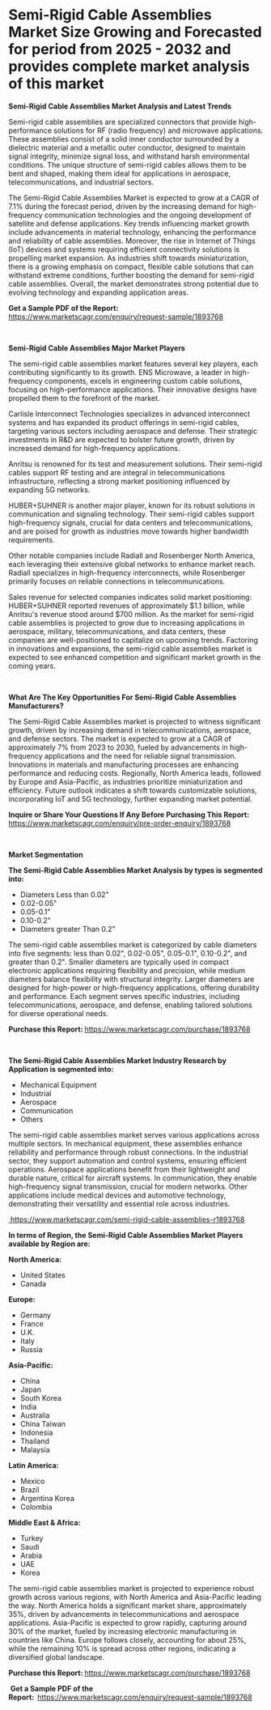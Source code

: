 <p><h1>Semi-Rigid Cable Assemblies Market Size Growing and Forecasted for period from 2025 - 2032 and provides complete market analysis of this market</h1></p><p><strong>Semi-Rigid Cable Assemblies Market Analysis and Latest Trends</strong></p>
<p><p>Semi-rigid cable assemblies are specialized connectors that provide high-performance solutions for RF (radio frequency) and microwave applications. These assemblies consist of a solid inner conductor surrounded by a dielectric material and a metallic outer conductor, designed to maintain signal integrity, minimize signal loss, and withstand harsh environmental conditions. The unique structure of semi-rigid cables allows them to be bent and shaped, making them ideal for applications in aerospace, telecommunications, and industrial sectors.</p><p>The Semi-Rigid Cable Assemblies Market is expected to grow at a CAGR of 7.1% during the forecast period, driven by the increasing demand for high-frequency communication technologies and the ongoing development of satellite and defense applications. Key trends influencing market growth include advancements in material technology, enhancing the performance and reliability of cable assemblies. Moreover, the rise in Internet of Things (IoT) devices and systems requiring efficient connectivity solutions is propelling market expansion. As industries shift towards miniaturization, there is a growing emphasis on compact, flexible cable solutions that can withstand extreme conditions, further boosting the demand for semi-rigid cable assemblies. Overall, the market demonstrates strong potential due to evolving technology and expanding application areas.</p></p>
<p><strong>Get a Sample PDF of the Report:&nbsp;</strong> <a href="https://www.marketscagr.com/enquiry/request-sample/1893768?utm_campaign=3498&utm_medium=2&utm_source=Github&utm_content=ia&utm_term=12042025&utm_id=semi-rigid-cable-assemblies">https://www.marketscagr.com/enquiry/request-sample/1893768</a></p>
<p>&nbsp;</p>
<p><strong>Semi-Rigid Cable Assemblies Major Market Players</strong></p>
<p><p>The semi-rigid cable assemblies market features several key players, each contributing significantly to its growth. ENS Microwave, a leader in high-frequency components, excels in engineering custom cable solutions, focusing on high-performance applications. Their innovative designs have propelled them to the forefront of the market.</p><p>Carlisle Interconnect Technologies specializes in advanced interconnect systems and has expanded its product offerings in semi-rigid cables, targeting various sectors including aerospace and defense. Their strategic investments in R&D are expected to bolster future growth, driven by increased demand for high-frequency applications.</p><p>Anritsu is renowned for its test and measurement solutions. Their semi-rigid cables support RF testing and are integral in telecommunications infrastructure, reflecting a strong market positioning influenced by expanding 5G networks.</p><p>HUBER+SUHNER is another major player, known for its robust solutions in communication and signaling technology. Their semi-rigid cables support high-frequency signals, crucial for data centers and telecommunications, and are poised for growth as industries move towards higher bandwidth requirements.</p><p>Other notable companies include Radiall and Rosenberger North America, each leveraging their extensive global networks to enhance market reach. Radiall specializes in high-frequency interconnects, while Rosenberger primarily focuses on reliable connections in telecommunications.</p><p>Sales revenue for selected companies indicates solid market positioning: HUBER+SUHNER reported revenues of approximately $1.1 billion, while Anritsu's revenue stood around $700 million. As the market for semi-rigid cable assemblies is projected to grow due to increasing applications in aerospace, military, telecommunications, and data centers, these companies are well-positioned to capitalize on upcoming trends. Factoring in innovations and expansions, the semi-rigid cable assemblies market is expected to see enhanced competition and significant market growth in the coming years.</p></p>
<p>&nbsp;</p>
<p><strong>What Are The Key Opportunities For Semi-Rigid Cable Assemblies Manufacturers?</strong></p>
<p><p>The Semi-Rigid Cable Assemblies market is projected to witness significant growth, driven by increasing demand in telecommunications, aerospace, and defense sectors. The market is expected to grow at a CAGR of approximately 7% from 2023 to 2030, fueled by advancements in high-frequency applications and the need for reliable signal transmission. Innovations in materials and manufacturing processes are enhancing performance and reducing costs. Regionally, North America leads, followed by Europe and Asia-Pacific, as industries prioritize miniaturization and efficiency. Future outlook indicates a shift towards customizable solutions, incorporating IoT and 5G technology, further expanding market potential.</p></p>
<p><strong>Inquire or Share Your Questions If Any Before Purchasing This Report:</strong> <a href="https://www.marketscagr.com/enquiry/pre-order-enquiry/1893768?utm_campaign=3498&utm_medium=2&utm_source=Github&utm_content=ia&utm_term=12042025&utm_id=semi-rigid-cable-assemblies">https://www.marketscagr.com/enquiry/pre-order-enquiry/1893768</a></p>
<p>&nbsp;</p>
<p><strong>Market Segmentation</strong></p>
<p><strong>The Semi-Rigid Cable Assemblies Market Analysis by types is segmented into:</strong></p>
<p><ul><li>Diameters Less than 0.02"</li><li>0.02-0.05"</li><li>0.05-0.1"</li><li>0.10-0.2"</li><li>Diameters greater Than 0.2"</li></ul></p>
<p><p>The semi-rigid cable assemblies market is categorized by cable diameters into five segments: less than 0.02", 0.02-0.05", 0.05-0.1", 0.10-0.2", and greater than 0.2". Smaller diameters are typically used in compact electronic applications requiring flexibility and precision, while medium diameters balance flexibility with structural integrity. Larger diameters are designed for high-power or high-frequency applications, offering durability and performance. Each segment serves specific industries, including telecommunications, aerospace, and defense, enabling tailored solutions for diverse operational needs.</p></p>
<p><strong>Purchase this Report:&nbsp;</strong><a href="https://www.marketscagr.com/purchase/1893768?utm_campaign=3498&utm_medium=2&utm_source=Github&utm_content=ia&utm_term=12042025&utm_id=semi-rigid-cable-assemblies">https://www.marketscagr.com/purchase/1893768</a></p>
<p>&nbsp;</p>
<p><strong>The Semi-Rigid Cable Assemblies Market Industry Research by Application is segmented into:</strong></p>
<p><ul><li>Mechanical Equipment</li><li>Industrial</li><li>Aerospace</li><li>Communication</li><li>Others</li></ul></p>
<p><p>The semi-rigid cable assemblies market serves various applications across multiple sectors. In mechanical equipment, these assemblies enhance reliability and performance through robust connections. In the industrial sector, they support automation and control systems, ensuring efficient operations. Aerospace applications benefit from their lightweight and durable nature, critical for aircraft systems. In communication, they enable high-frequency signal transmission, crucial for modern networks. Other applications include medical devices and automotive technology, demonstrating their versatility and essential role across industries.</p></p>
<p><a href="https://www.marketscagr.com/semi-rigid-cable-assemblies-r1893768?utm_campaign=3498&utm_medium=2&utm_source=Github&utm_content=ia&utm_term=12042025&utm_id=semi-rigid-cable-assemblies">&nbsp;https://www.marketscagr.com/semi-rigid-cable-assemblies-r1893768</a></p>
<p><strong>In terms of Region, the Semi-Rigid Cable Assemblies Market Players available by Region are:</strong></p>
<p>
    <p> <strong> North America: </strong>
        <ul>
            <li>United States</li>
            <li>Canada</li>
        </ul>
        </p> 
    <p> <strong> Europe: </strong>
        <ul>
            <li>Germany</li>
            <li>France</li>
            <li>U.K.</li>
            <li>Italy</li>
            <li>Russia</li>
        </ul>
        </p> 
    <p> <strong> Asia-Pacific: </strong>
        <ul>
            <li>China</li>
            <li>Japan</li>
            <li>South Korea</li>
            <li>India</li>
            <li>Australia</li>
            <li>China Taiwan</li>
            <li>Indonesia</li>
            <li>Thailand</li>
            <li>Malaysia</li>
        </ul>
        </p> 
    <p> <strong> Latin America: </strong>
        <ul>
            <li>Mexico</li>
            <li>Brazil</li>
            <li>Argentina Korea</li>
            <li>Colombia</li>
        </ul>
        </p> 
    <p> <strong> Middle East & Africa: </strong>
        <ul>
            <li>Turkey</li>
            <li>Saudi</li>
            <li>Arabia</li>
            <li>UAE</li>
            <li>Korea</li>
        </ul>
    </p>
    </p>
<p><p>The semi-rigid cable assemblies market is projected to experience robust growth across various regions, with North America and Asia-Pacific leading the way. North America holds a significant market share, approximately 35%, driven by advancements in telecommunications and aerospace applications. Asia-Pacific is expected to grow rapidly, capturing around 30% of the market, fueled by increasing electronic manufacturing in countries like China. Europe follows closely, accounting for about 25%, while the remaining 10% is spread across other regions, indicating a diversified global landscape.</p></p>
<p><strong>Purchase this Report: </strong><a href="https://www.marketscagr.com/purchase/1893768?utm_campaign=3498&utm_medium=2&utm_source=Github&utm_content=ia&utm_term=12042025&utm_id=semi-rigid-cable-assemblies">https://www.marketscagr.com/purchase/1893768</a></p>
<p>&nbsp;<strong>Get a Sample PDF of the Report:&nbsp;&nbsp;</strong><a href="https://www.marketscagr.com/enquiry/request-sample/1893768?utm_campaign=3498&utm_medium=2&utm_source=Github&utm_content=ia&utm_term=12042025&utm_id=semi-rigid-cable-assemblies">https://www.marketscagr.com/enquiry/request-sample/1893768</a></p>
<p><strong></strong></p>
<p><p></p><p></p><p></p></p>
